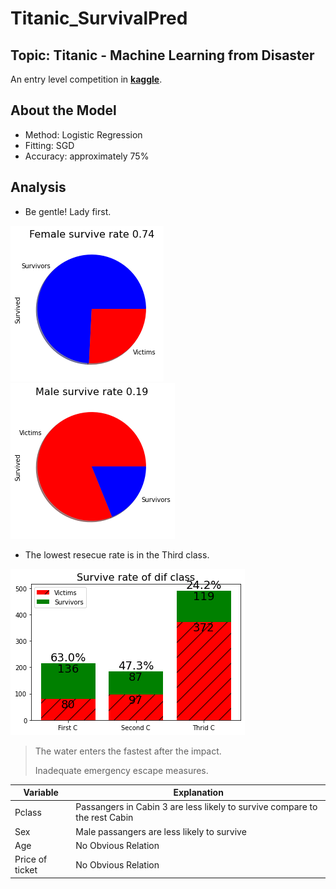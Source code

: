 # Titanic_SurvivalPred
## Topic: Titanic - Machine Learning from Disaster

An entry level competition in [**kaggle**](https://www.kaggle.com/competitions/titanic/overview).

## About the Model
- Method: Logistic Regression
- Fitting: SGD
- Accuracy: approximately 75%

## Analysis
- Be gentle! Lady first.

![alt text](https://github.com/DanielZhuGY/Titanic_SurvivalPred/blob/main/image/fsr.png?raw=true)
![alt text](https://github.com/DanielZhuGY/Titanic_SurvivalPred/blob/main/image/msr.png?raw=true)


- The lowest resecue rate is in the Third class.

![alt text](https://github.com/DanielZhuGY/Titanic_SurvivalPred/blob/main/image/pclss.png?raw=true)
> The water enters the fastest after the impact.
> 
> Inadequate emergency escape measures.

|Variable|Explanation|
|--------|-----------|
|Pclass|Passangers in Cabin 3 are less likely to survive compare to the rest Cabin|
|Sex|Male passangers are less likely to survive|
|Age|No Obvious Relation|
|Price of ticket|No Obvious Relation|
